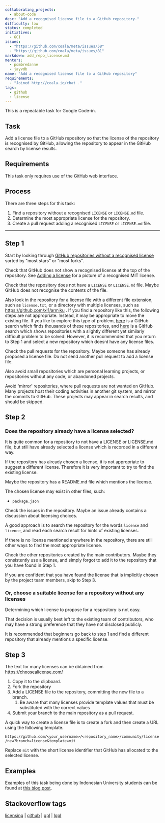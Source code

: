 ```yaml
---
collaborating_projects:
  - about-code
desc: "Add a recognised license file to a GitHub repository."
difficulty: low
status: completed
initiatives:
  - GCI
issues:
  - "https://github.com/coala/meta/issues/58"
  - "https://github.com/coala/meta/issues/81"
markdown: add_repo_license.md
mentors:
  - pombredanne
  - jayvdb
name: "Add a recognised license file to a GitHub repository"
requirements:
  - "Joined http://coala.io/chat ."
tags:
  - github
  - license
---
```

This is a repeatable task for Google Code-in.

## Task

Add a license file to a GitHub repository so that the license
of the repository is recognised by GitHub, allowing the repository
to appear in the GitHub search by license results.

## Requirements

This task only requires use of the GitHub web interface.

## Process

There are three steps for this task:

1. Find a repository without a recognised `LICENSE` or `LICENSE.md` file.
2. Determine the most appropriate license for the repository.
3. Create a pull request adding a recognised `LICENSE` or `LICENSE.md` file.

----

## Step 1

Start by looking through
[GitHub repositories without a recognised license](https://github.com/search?o=desc&q=-license%3Amit+-license%3Aapache-2.0+-license%3Absd-3-clause+-license%3Agpl+-license%3Acc+-license%3Algpl&s=stars&type=Repositories&utf8=%E2%9C%93)
sorted by "most stars" or "most forks".

Check that GitHub does not show a recognised license at the top of the repository.
See [Adding a license](https://help.github.com/articles/adding-a-license-to-a-repository/)
for a picture of a recognised MIT license.

Check that the repository does not have a `LICENSE` or `LICENSE.md` file.
Maybe GitHub does not recognise the contents of the file.

Also look in the repository for a license file with a different file extension,
such as `license.txt`, or a directory with multiple licenses,
such as https://github.com/xl1/armiku .
If you find a repository like this, the following steps are not appropriate.
Instead, it may be appropriate to move the existing file.
If you like to explore this type of problem,
[here](https://github.com/search?utf8=%E2%9C%93&q=-license%3Amit+-license%3Aapache-2.0+-license%3Absd-3-clause+-license%3Agpl+-license%3Acc+-license%3Algpl+path%3ALICENSE+license&type=Code)
is a GitHub search which finds thousands of these repositories, and
[here](https://github.com/search?utf8=%E2%9C%93&q=-license%3Amit+%22Permission+is+hereby+granted%2C+free+of+charge%2C+to+any+person+obtaining%22&type=Repositories)
is a GitHub search which shows repositories with a slightly different yet
similarly difficult problem to be solved.
However, it is recommended that you return to Step 1 and select a new repository
which doesnt have any license files.

Check the pull requests for the repository.
Maybe someone has already proposed a license file.
Do not send another pull request to add a license file.

Also avoid small repositories which are personal learning projects,
or repositories without any code, or abandoned projects.

Avoid 'mirror' repositories, where pull requests are not wanted on GitHub.
Many projects host their coding activities in another git system, and mirror
the commits to GitHub.  These projects may appear in search results, and
should be skipped.

## Step 2

### Does the repository already have a license selected?

It is quite common for a repository to not have a LICENSE or LICENSE.md
file, but still have already selected a license which is recorded
in a different way.

If the repository has already chosen a license, it is not appropriate
to suggest a different license.  Therefore it is very important to
try to find the existing license.

Maybe the repository has a README.md file which mentions the license.

The chosen license may exist in other files, such:
- `package.json`

Check the issues in the repository.
Maybe an issue already contains a discussion about licensing choices.

A good approach is to search the repository for the words `license`
and `licence`, and read each search result for hints of existing
licenses.

If there is no license mentioned anywhere in the repository,
there are still other ways to find the most appropriate license.

Check the other repositories created by the main contributors.
Maybe they consistently use a license, and simply forgot to add
it to the repository that you have found in Step 1.

If you are confident that you have found the license that is implicitly chosen by the project team members, skip to Step 3.

### Or, choose a suitable license for a repository without any licenses

Determining which license to propose for a respository is not easy.

That decision is usually best left to the existing team of contributors,
who may have a strong preference that they have not disclosed publicly.

It is recommended that beginners go back to step 1 and find a different repository that already mentions a specific license.

## Step 3

The text for many licenses can be obtained from https://choosealicense.com/

1. Copy it to the clipboard.
2. Fork the repository
3. Add a LICENSE file to the repository, committing the new file to a branch.
   1. Be aware that many licenses provide template values that must be substituted with the correct values
4. Submit your branch to the main repository as a pull request.

A quick way to create a license file is to create a fork and then create a URL
using the following template.

`https://github.com/<your_username>/<repository_name>/community/license/new?branch=license&template=mit`

Replace `mit` with the short license identifier that GitHub has allocated to the selected license.

## Examples

Examples of this task being done by Indonesian University students can be found at
[this blog post](http://besutkode.org/elimination/2016/11/01/31-october-elimination-results/).

## Stackoverflow tags

[licensing](https://stackoverflow.com/questions/tagged/licensing) |
[github](https://stackoverflow.com/questions/tagged/github) |
[gpl](https://stackoverflow.com/questions/tagged/gpl) |
[lgpl](https://stackoverflow.com/questions/tagged/lgpl)

